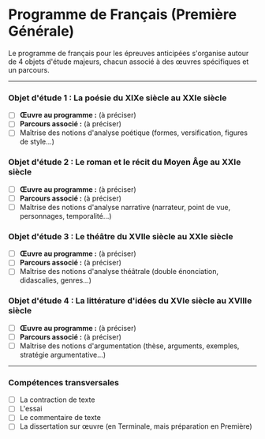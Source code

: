 # Programme de Français (Première Générale)

Le programme de français pour les épreuves anticipées s'organise autour de 4 objets d'étude majeurs, chacun associé à des œuvres spécifiques et un parcours.

---

### Objet d'étude 1 : La poésie du XIXe siècle au XXIe siècle
- [ ] **Œuvre au programme :** (à préciser)
- [ ] **Parcours associé :** (à préciser)
- [ ] Maîtrise des notions d'analyse poétique (formes, versification, figures de style...)

### Objet d'étude 2 : Le roman et le récit du Moyen Âge au XXIe siècle
- [ ] **Œuvre au programme :** (à préciser)
- [ ] **Parcours associé :** (à préciser)
- [ ] Maîtrise des notions d'analyse narrative (narrateur, point de vue, personnages, temporalité...)

### Objet d'étude 3 : Le théâtre du XVIIe siècle au XXIe siècle
- [ ] **Œuvre au programme :** (à préciser)
- [ ] **Parcours associé :** (à préciser)
- [ ] Maîtrise des notions d'analyse théâtrale (double énonciation, didascalies, genres...)

### Objet d'étude 4 : La littérature d'idées du XVIe siècle au XVIIIe siècle
- [ ] **Œuvre au programme :** (à préciser)
- [ ] **Parcours associé :** (à préciser)
- [ ] Maîtrise des notions d'argumentation (thèse, arguments, exemples, stratégie argumentative...)

---

### Compétences transversales
- [ ] La contraction de texte
- [ ] L'essai
- [ ] Le commentaire de texte
- [ ] La dissertation sur œuvre (en Terminale, mais préparation en Première)

